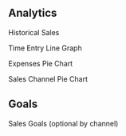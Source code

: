 ## Analytics

Historical Sales

Time Entry Line Graph

Expenses Pie Chart

Sales Channel Pie Chart









## Goals

Sales Goals (optional by channel)
